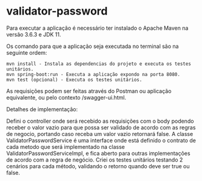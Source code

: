 # validator-password

Para executar a aplicação é necessário ter instalado o Apache Maven na versão 3.6.3 e JDK 11.

Os comando para que a aplicação seja executada no terminal são na seguinte ordem:

    mvn install - Instala as dependencias do projeto e executa os testes unitários.
    mvn spring-boot:run - Executa a aplicação expondo na porta 8080.
    mvn test (opcional) - Executa os testes unitários.

As requisições podem ser feitas através do Postman ou aplicação equivalente, ou pelo contexto /swagger-ui.html.

Detalhes de implementação:

Defini o controller onde será recebido as requisições com o body podendo receber o valor vazio para que possa ser validado de acordo com as regras de negocio, portando caso receba um valor vazio retornará false.
A classe ValidatorPasswordService é uma interface onde está definido o contrato de cada metodo que será implementado na classe ValidatorPasswordServiceImpl, e fica aberto para outras implementações de acordo com a regra de negócio.
Criei os testes unitários testando 2 cenários para cada método, validando o retorno quando deve ser true ou false.